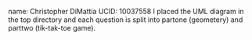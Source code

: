 name: Christopher DiMattia
UCID: 10037558
 I placed the UML diagram in the top directory and each question is split into partone (geometery) and parttwo (tik-tak-toe game).
